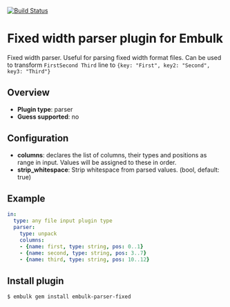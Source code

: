[![Build Status](https://travis-ci.org/kakoni/embulk-parser-fixed.svg?branch=master)](https://travis-ci.org/kakoni/embulk-parser-fixed)

# Fixed width parser plugin for Embulk

Fixed width parser. Useful for parsing fixed width format files.
Can be used to transform `FirstSecond Third` line to `{key: "First", key2: "Second", key3: "Third"}`

## Overview

* **Plugin type**: parser
* **Guess supported**: no

## Configuration

- **columns**: declares the list of columns, their types and positions as range in input. Values will be assigned to these in order.
- **strip_whitespace**: Strip whitespace from parsed values. (bool, default: true)

## Example

```yaml
in:
  type: any file input plugin type
  parser:
    type: unpack
    columns:
    - {name: first, type: string, pos: 0..1}
    - {name: second, type: string, pos: 3..7}
    - {name: third, type: string, pos: 10..12}

```

## Install plugin

```
$ embulk gem install embulk-parser-fixed
```
